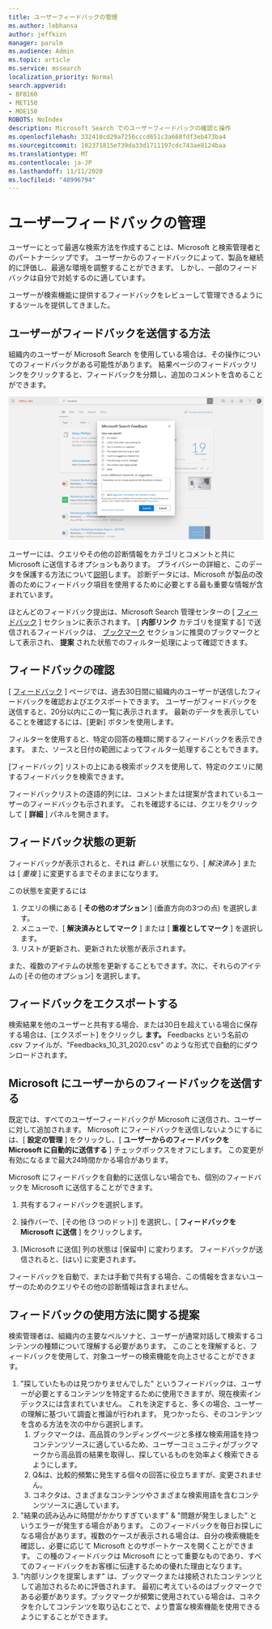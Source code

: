 ```yaml
---
title: ユーザーフィードバックの管理
ms.author: lebhansa
author: jeffkizn
manager: parulm
ms.audience: Admin
ms.topic: article
ms.service: mssearch
localization_priority: Normal
search.appverid:
- BFB160
- MET150
- MOE150
ROBOTS: NoIndex
description: Microsoft Search でのユーザーフィードバックの確認と操作
ms.openlocfilehash: 332410cd29a7256cccd651c3a668fdf3eb473ba4
ms.sourcegitcommit: 102371815e739da33d1711197cdc743ae8124baa
ms.translationtype: MT
ms.contentlocale: ja-JP
ms.lasthandoff: 11/11/2020
ms.locfileid: "48996794"
---
```

# <a name="managing-user-feedback"></a>ユーザーフィードバックの管理

ユーザーにとって最適な検索方法を作成することは、Microsoft と検索管理者とのパートナーシップです。 ユーザーからのフィードバックによって、製品を継続的に評価し、最適な環境を調整することができます。 しかし、一部のフィードバックは自分で対処するのに適しています。

ユーザーが検索機能に提供するフィードバックをレビューして管理できるようにするツールを提供してきました。

## <a name="how-users-submit-feedback"></a>ユーザーがフィードバックを送信する方法

組織内のユーザーが Microsoft Search を使用している場合は、その操作についてのフィードバックがある可能性があります。 結果ページのフィードバックリンクをクリックすると、フィードバックを分類し、追加のコメントを含めることができます。

![グローバルフィードバックフォーム](media/feedback/feedback-global-dialog.png)

ユーザーには、クエリやその他の診断情報をカテゴリとコメントと共に Microsoft に送信するオプションもあります。 プライバシーの詳細と、このデータを保護する方法について[説明](https://privacy.microsoft.com/en-US/privacystatement)します。 診断データには、Microsoft が製品の改善のためにフィードバック項目を使用するために必要とする最も重要な情報が含まれています。

ほとんどのフィードバック提出は、Microsoft Search 管理センターの [ [フィードバック](https://admin.microsoft.com/Adminportal/Home#/MicrosoftSearch/feedback) ] セクションに表示されます。 [ **内部リンク** カテゴリを提案する] で送信されるフィードバックは、 [ブックマーク](https://admin-ignite.microsoft.com/Adminportal/Home#/MicrosoftSearch/bookmarks) セクションに推奨のブックマークとして表示され、 **提案** された状態でのフィルター処理によって確認できます。

## <a name="review-feedback"></a>フィードバックの確認

[ [フィードバック](https://admin.microsoft.com/Adminportal/Home#/MicrosoftSearch/feedback) ] ページでは、過去30日間に組織内のユーザーが送信したフィードバックを確認およびエクスポートできます。 ユーザーがフィードバックを送信すると、20分以内にこの一覧に表示されます。 最新のデータを表示していることを確認するには、[更新] ボタンを使用します。

フィルターを使用すると、特定の回答の種類に関するフィードバックを表示できます。 また、ソースと日付の範囲によってフィルター処理することもできます。

[フィードバック] リストの上にある検索ボックスを使用して、特定のクエリに関するフィードバックを検索できます。

フィードバックリストの逐語的列には、コメントまたは提案が含まれているユーザーのフィードバックも示されます。 これを確認するには、クエリをクリックして [ **詳細** ] パネルを開きます。

## <a name="update-feedback-state"></a>フィードバック状態の更新

フィードバックが表示されると、それは *新しい* 状態になり、[ *解決済み* ] または [ *重複* ] に変更するまでそのままになります。

この状態を変更するには

1. クエリの横にある [ **その他のオプション** ] (垂直方向の3つの点) を選択します。
1. メニューで、[ **解決済みとしてマーク** ] または [ **重複としてマーク** ] を選択します。
1. リストが更新され、更新された状態が表示されます。

また、複数のアイテムの状態を更新することもできます。次に、それらのアイテムの [その他のオプション] を選択します。

## <a name="export-feedback"></a>フィードバックをエクスポートする

検索結果を他のユーザーと共有する場合、または30日を超えている場合に保存する場合は、[エクスポート] をクリックし **ます。** Feedbacks という名前の .csv ファイルが、"Feedbacks_10_31_2020.csv" のような形式で自動的にダウンロードされます。

## <a name="send-user-feedback-to-microsoft"></a>Microsoft にユーザーからのフィードバックを送信する

既定では、すべてのユーザーフィードバックが Microsoft に送信され、ユーザーに対して追加されます。 Microsoft にフィードバックを送信しないようにするには、[ **設定の管理** ] をクリックし、[ **ユーザーからのフィードバックを Microsoft に自動的に送信する** ] チェックボックスをオフにします。 この変更が有効になるまで最大24時間かかる場合があります。

Microsoft にフィードバックを自動的に送信しない場合でも、個別のフィードバックを Microsoft に送信することができます。

1. 共有するフィードバックを選択します。
1. 操作バーで、[その他 (3 つのドット)] を選択し、[ **フィードバックを Microsoft に送信** ] をクリックします。

1. [Microsoft に送信] 列の状態は [保留中] に変わります。 フィードバックが送信されると、[はい] に変更されます。

フィードバックを自動で、または手動で共有する場合、この情報を含まないユーザーのためのクエリやその他の診断情報は含まれません。

## <a name="suggestions-on-how-to-use-feedback"></a>フィードバックの使用方法に関する提案

検索管理者は、組織内の主要なペルソナと、ユーザーが通常対話して検索するコンテンツの種類について理解する必要があります。 このことを理解すると、フィードバックを使用して、対象ユーザーの検索機能を向上させることができます。

1. "探していたものは見つかりませんでした" というフィードバックは、ユーザーが必要とするコンテンツを特定するために使用できますが、現在検索インデックスには含まれていません。 これを決定すると、多くの場合、ユーザーの理解に基づいて調査と推論が行われます。 見つかったら、そのコンテンツを含める方法を次の中から選択します。
    1. ブックマークは、高品質のランディングページと多様な検索用語を持つコンテンツソースに適しているため、ユーザーコミュニティがブックマークから高品質の結果を取得し、探しているものを効率よく検索できるようにします。
    1. Q&は、比較的頻繁に発生する個々の回答に役立ちますが、変更されません。
    1. コネクタは、さまざまなコンテンツやさまざまな検索用語を含むコンテンツソースに適しています。
1. "結果の読み込みに時間がかかりすぎています" & "問題が発生しました" というエラーが発生する場合があります。 このフィードバックを毎日お探しになる場合があります。複数のケースが表示される場合は、自分の検索機能を確認し、必要に応じて Microsoft とのサポートケースを開くことができます。 この種のフィードバックは Microsoft にとって重要なものであり、すべてのフィードバックをお客様に伝達するための優れた理由となります。
1. "内部リンクを提案します" は、ブックマークまたは接続されたコンテンツとして追加されるために評価されます。 最初に考えているのはブックマークである必要があります。ブックマークが頻繁に使用されている場合は、コネクタを介してコンテンツを取り込むことで、より豊富な検索機能を使用できるようにすることができます。
